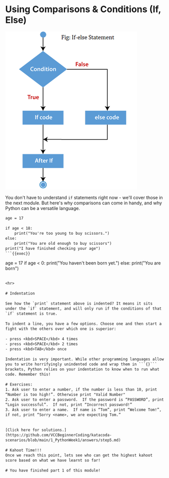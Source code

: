 # Using Comparisons & Conditions (If, Else)

![if-else](./assets/ifelse.png)<br>

You don't have to understand `if` statements right now - we'll cover those in the next module. But here's why comparisons can come in handy, and why Python can be a versatile language.

```
age = 17

if age < 18: 
    print("You're too young to buy scissors.")
else:
    print("You are old enough to buy scissors")
print("I have finished checking your age")
```{{exec}}

```
age = 17
if age < 0: 
    print("You haven't been born yet.")
else:
    print("You are born")
```{{exec}}

<hr>

# Indentation

See how the `print` statement above is indented? It means it sits under the `if` statement, and will only run if the conditions of that `if` statement is true.

To indent a line, you have a few options. Choose one and then start a fight with the others over which one is superior:

- press <kbd>SPACE</kbd> 4 times
- press <kbd>SPACE</kbd> 2 times
- press <kbd>TAB</kbd> once

Indentation is very important. While other programming languages allow you to write horrifyingly unindented code and wrap them in ```{}``` brackets, Python relies on your indentation to know when to run what code. Remember this!

# Exercises:
1. Ask user to enter a number, if the number is less than 10, print “Number is too high!”. Otherwise print "Valid Number"
2. Ask user to enter a password.  If the password is “PASSWORD”, print “Login successful”.  If not, print “Incorrect password!”
3. Ask user to enter a name.  If name is “Tom”, print “Welcome Tom!”, if not, print “Sorry <name>, we are expecting Tom.”


[Click here for solutions.](https://github.com/VCCBeginnerCoding/katacoda-scenarios/blob/main/1_PythonWeek1/answers/step5.md)

# Kahoot Time!!!
Once we reach this point, lets see who can get the highest kahoot score based on what we have learnt so far!

# You have finished part 1 of this module!